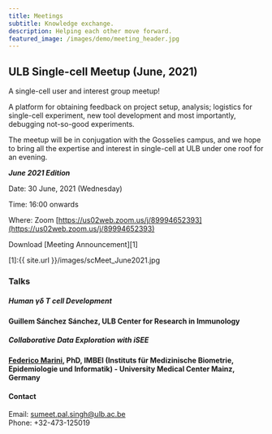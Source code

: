 ```yaml
---
title: Meetings
subtitle: Knowledge exchange.
description: Helping each other move forward.
featured_image: /images/demo/meeting_header.jpg
---
```


## ULB Single-cell Meetup (June, 2021)

A single-cell user and interest group meetup! 

A platform for obtaining feedback on project setup, analysis; logistics for single-cell experiment, new tool development and most importantly, debugging not-so-good experiments. 

The meetup will be in conjugation with the Gosselies campus, and we hope to bring all the expertise and interest in single-cell at ULB under one roof for an evening.

**_June 2021 Edition_**

Date: 30 June, 2021 (Wednesday)

Time: 16:00 onwards

Where: Zoom [https://us02web.zoom.us/j/89994652393](https://us02web.zoom.us/j/89994652393)
<!-- Room: C4 121 (Salle J.P. Gillet) -->

<!-- Address: 808 Route de Lennik, BE-1070 Anderlecht -->

Download [Meeting Announcement][1]

[1]:{{ site.url }}/images/scMeet_June2021.jpg

### Talks

##### Human γδ T cell Development
**Guillem Sánchez Sánchez, ULB Center for Research in Immunology**


##### Collaborative Data Exploration with iSEE
**[Federico Marini](https://federicomarini.github.io/), PhD, IMBEI (Instituts für Medizinische Biometrie, Epidemiologie und Informatik) - University Medical Center 
Mainz, Germany**

#### Contact

Email: sumeet.pal.singh@ulb.ac.be<br/>
Phone: +32-473-125019<br/>